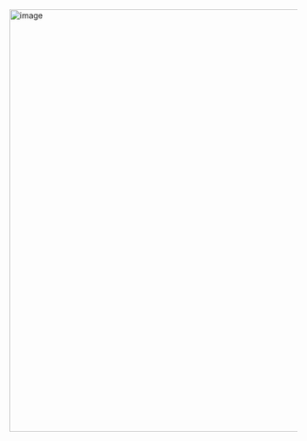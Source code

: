 <img width="740" alt="image" src="https://github.com/user-attachments/assets/1fe3e317-cdc1-453f-ae6c-c906af3f9cd1">

